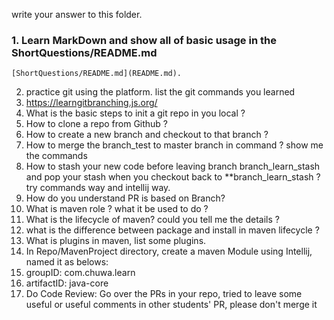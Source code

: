write your answer to this folder.
### 1.  Learn MarkDown and show all of basic usage in the ShortQuestions/README.md
    [ShortQuestions/README.md](README.md).

2.  practice git using the platform. list the git commands you learned
1.  https://learngitbranching.js.org/
3.  What is the basic steps to init a git repo in you local ?
4.  How to clone a repo from Github ?
5.  How to create a new branch and checkout to that branch ?
6.  How to merge the branch_test to master branch in command ? show me the commands
7.  How to stash your new code before leaving branch branch_learn_stash and pop your stash when you 
checkout back to **branch_learn_stash ? try commands way and intellij way.
8.  How do you understand PR is based on Branch?
9.  What is maven role ? what it be used to do ?
10.  What is the lifecycle of maven? could you tell me the details ?
11.  what is the difference between package and install in maven lifecycle ?
12.  What is plugins in maven, list some plugins.
13.  In Repo/MavenProject directory, create a maven Module using Intellij, named it as belows:
1.  groupID: com.chuwa.learn 
2.  artifactID: java-core 
14.  Do Code Review: Go over the PRs in your repo, tried to leave some useful or useful comments in other 
students' PR, please don't merge it